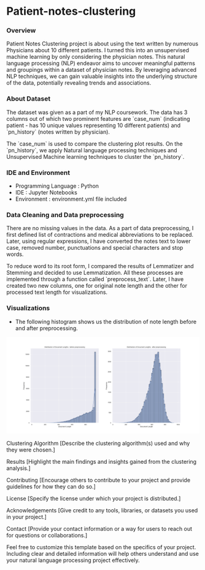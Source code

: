 # Patient-notes-clustering

### Overview

<p>Patient Notes Clustering project is about using the text written by numerous Physicians about 10 different patients. I turned this into an unsupervised machine learning by only considering the physician notes. This natural language processing (NLP) endeavor aims to uncover meaningful patterns and groupings within a dataset of physician notes. By leveraging advanced NLP techniques, we can gain valuable insights into the underlying structure of the data, potentially revealing trends and associations.</p>

### About Dataset

<p>The dataset was given as a part of my NLP coursework. The data has 3 columns out of which two prominent features are `case_num` (indicating patient - has 10 unique values representing 10 different patients) and `pn_history` (notes written by physician).</p>

<p>The `case_num` is used to compare the clustering plot results. On the `pn_history`, we apply Natural language processing techniques and Unsupervised Machine learning techniques to cluster the `pn_history`.</p>

### IDE and Environment

- Programming Language : Python
- IDE : Jupyter Notebooks
- Environment : environment.yml file included

### Data Cleaning and Data preprocessing

<p>There are no missing values in the data. As a part of data preprocessing, I first defined list of contractions and medical abbreviations to be replaced. Later, using regular expressions, I have converted the notes text to lower case, removed number, punctuations and special characters and stop words.</p>
<p>To reduce word to its root form, I compared the results of Lemmatizer and Stemming and decided to use Lemmatization. All these processes are implemented through a function called `preprocess_text`. Later, I have created two new columns, one for original note length and the other for processed text length for visualizations.</p>

### Visualizations

- The following histogram shows us the distribution of note length before and after preprocessing.

<img src="figs/document_length_frequency.png">

Clustering Algorithm
[Describe the clustering algorithm(s) used and why they were chosen.]

Results
[Highlight the main findings and insights gained from the clustering analysis.]

Contributing
[Encourage others to contribute to your project and provide guidelines for how they can do so.]

License
[Specify the license under which your project is distributed.]

Acknowledgements
[Give credit to any tools, libraries, or datasets you used in your project.]

Contact
[Provide your contact information or a way for users to reach out for questions or collaborations.]

Feel free to customize this template based on the specifics of your project. Including clear and detailed information will help others understand and use your natural language processing project effectively.




